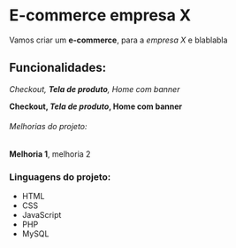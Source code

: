 # E-commerce empresa X

Vamos criar um **e-commerce**, para a *empresa X* e blablabla

## Funcionalidades:

_Checkout, **Tela de produto**, Home com banner_ 

**Checkout, _Tela de produto_, Home com banner** 

###### Melhorias do projeto: 

__Melhoria 1__, melhoria 2

### Linguagens do projeto:

* HTML
* CSS
* JavaScript
* PHP
* MySQL